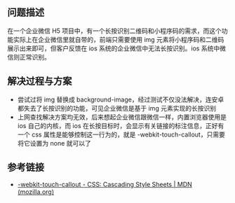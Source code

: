 ## 问题描述

在一个企业微信 H5 项目中，有一个长按识别二维码和小程序码的需求，而这个功能实际上在企业微信里就自带的，前端只需要使用 img 元素将小程序码和二维码展示出来即可，但客户反馈在 ios 系统的企业微信中无法长按识别。ios 系统中微信则正常识别。

## 解决过程与方案

- 尝试过将 img 替换成 background-image，经过测试不仅没法解决，连安卓都失去了长按识别的功能，可见企业微信是基于 img 元素实现的长按识别
- 上网查找解决方案均无效，后来想起企业微信跟微信一样，内置浏览器使用是 ios 自己的内核，而 ios 在长按目标时，会显示有关链接的标注信息，正好有一个 css 属性是能够控制这一行为的，就是 -webkit-touch-callout，只需要将它设置为 none 就可以了

## 参考链接

- [-webkit-touch-callout - CSS: Cascading Style Sheets | MDN (mozilla.org)](https://developer.mozilla.org/en-US/docs/Web/CSS/-webkit-touch-callout)

<Vssue 
    :options="{ labels: [$page.relativePath.split('/')[0]] }" 
    :title="$page.relativePath.split('/')[1]" 
/>
